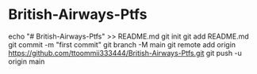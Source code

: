 # British-Airways-Ptfs
echo "# British-Airways-Ptfs" >> README.md
git init
git add README.md
git commit -m "first commit"
git branch -M main
git remote add origin https://github.com/ttoommii333444/British-Airways-Ptfs.git
git push -u origin main
